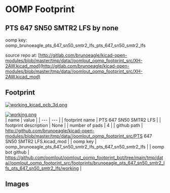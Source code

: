 # OOMP Footprint  
## PTS 647 SN50 SMTR2 LFS  by none  
  
oomp key: oomp_brunoeagle_pts_647_sn50_smtr2_lfs_pts_647_sn50_smtr2_lfs  
  
source repo at: [http://gitlab.com/brunoeagle/kicad-open-modules/blob/master/tmp/data//oomlout_oomp_footprint_src/XH-2AW.kicad_mod](http://gitlab.com/brunoeagle/kicad-open-modules/blob/master/tmp/data//oomlout_oomp_footprint_src/XH-2AW.kicad_mod)  
## Footprint  
  
[![working_kicad_pcb_3d.png](working_kicad_pcb_3d_600.png)](working_kicad_pcb_3d.png)  
  
[![working.png](working_600.png)](working.png)  
| name | value | 
| --- | --- | 
| footprint name | PTS 647 SN50 SMTR2 LFS | 
| footprint description | None | 
| number of pads | 4 | 
| github path | http://github.com/brunoeagle/kicad-open-modules/blob/master/tmp/data//oomlout_oomp_footprint_src/PTS 647 SN50 SMTR2 LFS.kicad_mod | 
| oomp key | oomp_brunoeagle_pts_647_sn50_smtr2_lfs_pts_647_sn50_smtr2_lfs | 
| oomp bot github | https://github.com/oomlout/oomlout_oomp_footprint_bot/tree/main/tmp/data//oomlout_oomp_footprint_src/footprints/brunoeagle_pts_647_sn50_smtr2_lfs_pts_647_sn50_smtr2_lfs/working | 
## Images  
